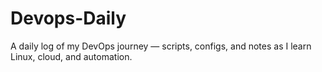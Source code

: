 # Devops-Daily
A daily log of my DevOps journey — scripts, configs, and notes as I learn Linux, cloud, and automation.
